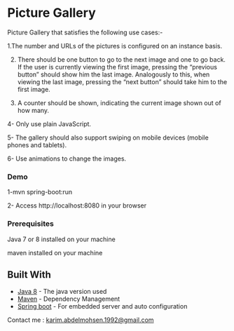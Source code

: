 # Picture Gallery

Picture Gallery that satisfies the following use cases:-

1.The number and URLs of the pictures is configured on an instance basis.

2. There should be one button to go to the next image and one to go back. If the user is currently viewing the first image, pressing the “previous button” should show him the last image. Analogously to this, when viewing the last image, pressing the “next button” should take him to the first image. 

3. A counter should be shown, indicating the current image shown out of how many.

4- Only use plain JavaScript.

5- The gallery should also support swiping on mobile devices (mobile phones and tablets). 

6- Use animations to change the images.

### Demo

1-mvn spring-boot:run

2- Access http://localhost:8080 in your browser




### Prerequisites

Java 7 or 8 installed on your machine

maven installed on your machine

## Built With

* [Java 8](http://www.oracle.com/technetwork/java/javase/overview/java8-2100321.html) - The java version used
* [Maven](https://maven.apache.org/) - Dependency Management
* [Spring boot](https://projects.spring.io/spring-boot/) - For embedded server and auto configuration

Contact me : karim.abdelmohsen.1992@gmail.com